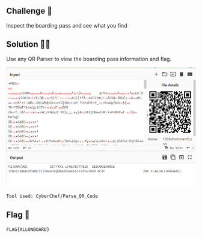 ## Challenge 🧩

Inspect the boarding pass and see what you find

## Solution 🕵️‍♂️

Use any QR Parser to view the boarding pass information and flag.

![Flag](src/C0_Flag.PNG)

`Tool Used: CyberChef/Parse_QR_Code`

## Flag 🚩

`FLAG{ALLONBOARD}`
